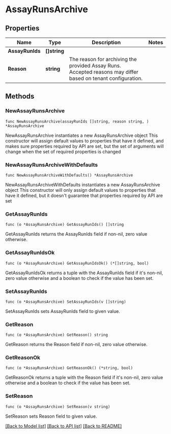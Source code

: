 # AssayRunsArchive

## Properties

Name | Type | Description | Notes
------------ | ------------- | ------------- | -------------
**AssayRunIds** | **[]string** |  | 
**Reason** | **string** | The reason for archiving the provided Assay Runs. Accepted reasons may differ based on tenant configuration.  | 

## Methods

### NewAssayRunsArchive

`func NewAssayRunsArchive(assayRunIds []string, reason string, ) *AssayRunsArchive`

NewAssayRunsArchive instantiates a new AssayRunsArchive object
This constructor will assign default values to properties that have it defined,
and makes sure properties required by API are set, but the set of arguments
will change when the set of required properties is changed

### NewAssayRunsArchiveWithDefaults

`func NewAssayRunsArchiveWithDefaults() *AssayRunsArchive`

NewAssayRunsArchiveWithDefaults instantiates a new AssayRunsArchive object
This constructor will only assign default values to properties that have it defined,
but it doesn't guarantee that properties required by API are set

### GetAssayRunIds

`func (o *AssayRunsArchive) GetAssayRunIds() []string`

GetAssayRunIds returns the AssayRunIds field if non-nil, zero value otherwise.

### GetAssayRunIdsOk

`func (o *AssayRunsArchive) GetAssayRunIdsOk() (*[]string, bool)`

GetAssayRunIdsOk returns a tuple with the AssayRunIds field if it's non-nil, zero value otherwise
and a boolean to check if the value has been set.

### SetAssayRunIds

`func (o *AssayRunsArchive) SetAssayRunIds(v []string)`

SetAssayRunIds sets AssayRunIds field to given value.


### GetReason

`func (o *AssayRunsArchive) GetReason() string`

GetReason returns the Reason field if non-nil, zero value otherwise.

### GetReasonOk

`func (o *AssayRunsArchive) GetReasonOk() (*string, bool)`

GetReasonOk returns a tuple with the Reason field if it's non-nil, zero value otherwise
and a boolean to check if the value has been set.

### SetReason

`func (o *AssayRunsArchive) SetReason(v string)`

SetReason sets Reason field to given value.



[[Back to Model list]](../README.md#documentation-for-models) [[Back to API list]](../README.md#documentation-for-api-endpoints) [[Back to README]](../README.md)


